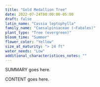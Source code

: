 ```yaml
---
title: "Gold Medallion Tree"
date: 2022-07-24T00:00:00-05:00
draft: false
latin_name: "Cassia leptophylla"
family_name: "Caesalpiniaceae (~Fabales)"
plant_type: "Tree (evergreen)"
bloom_time: "Summer"
flower_color: "Yellow"
size_at_maturity: "> 24 ft"
water_needs: "Low"
additional_characteristices_notes: ""
---
```


SUMMARY goes here.

<!--more-->

CONTENT goes here.